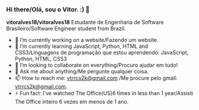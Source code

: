 ### Hi there/Olá, sou o Vítor. :) 👋

**vitoralves18/vitoralves18**
Estudante de Engenharia de Software Brasileiro/Software Engineer student from Brazil.
- 🔭 I’m currently working on a website/Fazendo um website.
- 🌱 I’m currently learning JavaScript, Python, HTML and CSS3/Linguagens de programação que estou aprendendo: JavaScript, Python, HTML, CSS3   
- 👯 I’m looking to collaborate on everything/Procuro ajudar em tudo!
- 💬 Ask me about anything/Me pergunte qualquer coisa.  
- 📫 How to reach me: vtrrcs2k@gmail.com /Me procure pelo gmail: vtrrcs2k@gmail.com.   
- ⚡ Fun fact: I've watched The Office(US)6 times in less than 1 year/Assisti The Office inteiro 6 vezes em menos de 1 ano.
